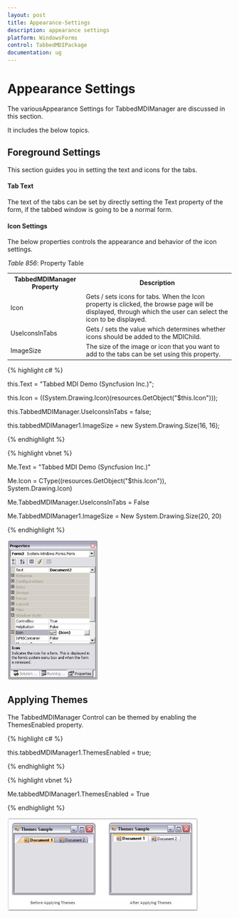 ```yaml
---
layout: post
title: Appearance-Settings
description: appearance settings
platform: WindowsForms
control: TabbedMDIPackage 
documentation: ug
---
```


# Appearance Settings

The variousAppearance Settings for TabbedMDIManager are discussed in this section. 

It includes the below topics.

## Foreground Settings

This section guides you in setting the text and icons for the tabs.

#### Tab Text

The text of the tabs can be set by directly setting the Text property of the form, if the tabbed window is going to be a normal form.



#### Icon Settings

The below properties controls the appearance and behavior of the icon settings.

_Table_ _856_: Property Table

<table>
<tr>
<th>
 TabbedMDIManager Property</th><th>
Description</th></tr>
<tr>
<td>
Icon</td><td>
Gets / sets icons for tabs. When the Icon property is clicked, the browse page will be displayed, through which the user can select the icon to be displayed.</td></tr>
<tr>
<td>
UseIconsInTabs</td><td>
Gets / sets the value which determines whether icons should be added to the MDIChild.</td></tr>
<tr>
<td>
ImageSize</td><td>
The size of the image or icon that you want to add to the tabs can be set using this property.</td></tr>
</table>


{% highlight c# %}



this.Text = "Tabbed MDI Demo (Syncfusion Inc.)";

this.Icon = ((System.Drawing.Icon)(resources.GetObject("$this.Icon")));

this.TabbedMDIManager.UseIconsInTabs = false;

this.tabbedMDIManager1.ImageSize = new System.Drawing.Size(16, 16);

{% endhighlight %}

{% highlight vbnet %}

Me.Text = "Tabbed MDI Demo (Syncfusion Inc.)" 

Me.Icon = CType((resources.GetObject("$this.Icon")), System.Drawing.Icon)

Me.TabbedMDIManager.UseIconsInTabs = False

Me.TabbedMDIManager1.ImageSize = New System.Drawing.Size(20, 20)

{% endhighlight %}

![](Appearance-Settings_images/Appearance-Settings_img1.jpeg)



## Applying Themes

The TabbedMDIManager Control can be themed by enabling the ThemesEnabled property.

{% highlight c# %}

this.tabbedMDIManager1.ThemesEnabled = true;

{% endhighlight %}

{% highlight vbnet %}

Me.tabbedMDIManager1.ThemesEnabled = True

{% endhighlight %}

![](Appearance-Settings_images/Appearance-Settings_img2.jpeg)